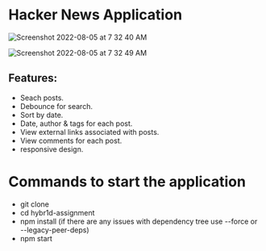 # Hacker News Application

![Screenshot 2022-08-05 at 7 32 40 AM](https://user-images.githubusercontent.com/64918176/182985992-3665173f-07c4-4d73-a1b8-6d9dff225b2e.png)

![Screenshot 2022-08-05 at 7 32 49 AM](https://user-images.githubusercontent.com/64918176/182986005-9ef49d3b-79b9-4e60-b578-dfc2ed998a50.png)

## Features:
- Seach posts.
- Debounce for search.
- Sort by date.
- Date, author & tags for each post.
- View external links associated with posts.
- View comments for each post.
- responsive design.


# Commands to start the application
- git clone 
- cd hybr1d-assignment
- npm install (if there are any issues with dependency tree use --force or --legacy-peer-deps)
- npm start
